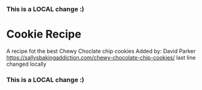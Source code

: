 ### This is a LOCAL change :)
# Cookie Recipe
A recipe fot the best Chewy Choclate chip cookies
Added by: David Parker
https://sallysbakingaddiction.com/chewy-chocolate-chip-cookies/
last line changed locally
### This is a LOCAL change :)